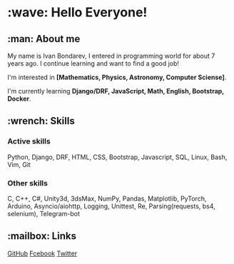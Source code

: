 <h1>:wave: Hello Everyone!</h1>
<h2>:man: About me</h2>
<p>My name is Ivan Bondarev, I entered in programming world for about 7 years ago. I continue learning and want to find a good job!</p>
<p>I'm interested in <strong>[Mathematics, Physics, Astronomy, Computer Sciense]</strong>.</p>
<p>I'm currently learning <strong>Django/DRF, JavaScript, Math, English, Bootstrap, Docker</strong>.</p>

<h2>:wrench: Skills</h2>
<h3>Active skills</h3>
<p>Python, Django, DRF, HTML, CSS, Bootstrap, Javascript, SQL, Linux, Bash, Vim, Git</p>
<h3>Other skills</h3>
<p>C, C++, C#, Unity3d, 3dsMax, NumPy, Pandas, Matplotlib, PyTorch, Arduino, Asyncio/aiohttp, Logging, Unittest, Re, Parsing(requests, bs4, selenium), Telegram-bot</p>

<h2>:mailbox: Links</h2>
<a href="https://github.com/ivan100kg">GitHub</a>
<a href="https://www.facebook.com/profile.php?id=100007209557127">Fcebook</a>
<a href="https://twitter.com/Ivan100kg">Twitter</a>

<!---
ivan100kg/ivan100kg is a ✨ special ✨ repository because its `README.md` (this file) appears on your GitHub profile.
You can click the Preview link to take a look at your changes.
--->
